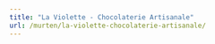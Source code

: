 ```yaml
---
title: "La Violette - Chocolaterie Artisanale"
url: /murten/la-violette-chocolaterie-artisanale/
---
```

